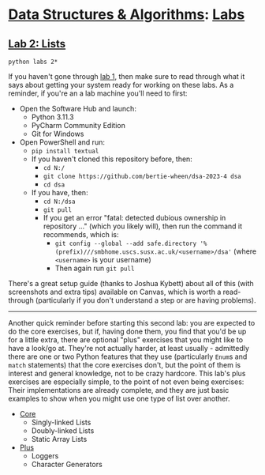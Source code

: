 # [Data Structures & Algorithms](https://github.com/bertie-wheen/dsa-2023-4/blob/trunk/README.md): [Labs](https://github.com/bertie-wheen/dsa-2023-4/blob/trunk/labs/README.md)

## [Lab 2: Lists](https://github.com/bertie-wheen/dsa-2023-4/blob/trunk/labs/lab2/README.md)
```shell
python labs 2*
```

If you haven't gone through [lab 1](https://github.com/bertie-wheen/dsa-2023-4/blob/trunk/labs/lab1/README.md),
then make sure to read through what it says about getting your system ready for working on these labs. As a reminder, if
you're an a lab machine you'll need to first:
- Open the Software Hub and launch:
  - Python 3.11.3
  - PyCharm Community Edition
  - Git for Windows
- Open PowerShell and run:
  - `pip install textual`
  - If you haven't cloned this repository before, then:
    - `cd N:/`
    - `git clone https://github.com/bertie-wheen/dsa-2023-4 dsa`
    - `cd dsa`
  - If you have, then:
    - `cd N:/dsa`
    - `git pull`
    - If you get an error "fatal: detected dubious ownership in repository ..." (which you likely will),
      then run the command it recommends, which is:
      - `git config --global --add safe.directory '%(prefix)///smbhome.uscs.susx.ac.uk/<username>/dsa'`
        (where `<username>` is your username)
      - Then again run `git pull`

There's a great setup guide (thanks to Joshua Kybett) about all of this (with screenshots and extra tips) available on
Canvas, which is worth a read-through (particularly if you don't understand a step or are having problems).

---

Another quick reminder before starting this second lab: you are expected to do the core exercises, but if, having done
them, you find that you'd be up for a little extra, there are optional "plus" exercises that you might like to have a
look/go at. They're not actually harder, at least usually - admittedly there are one or two Python features that they
use (particularly `Enum`s and `match` statements) that the core exercises don't, but the point of them is interest and
general knowledge, not to be crazy hardcore. This lab's plus exercises are especially simple, to the point of not even
being exercises: Their implementations are already complete, and they are just basic examples to show when you might use
one type of list over another.

- [Core](https://github.com/bertie-wheen/dsa-2023-4/blob/trunk/labs/lab2/core/README.md)
  - Singly-linked Lists
  - Doubly-linked Lists
  - Static Array Lists
- [Plus](https://github.com/bertie-wheen/dsa-2023-4/blob/trunk/labs/lab2/plus/README.md)
  - Loggers
  - Character Generators
